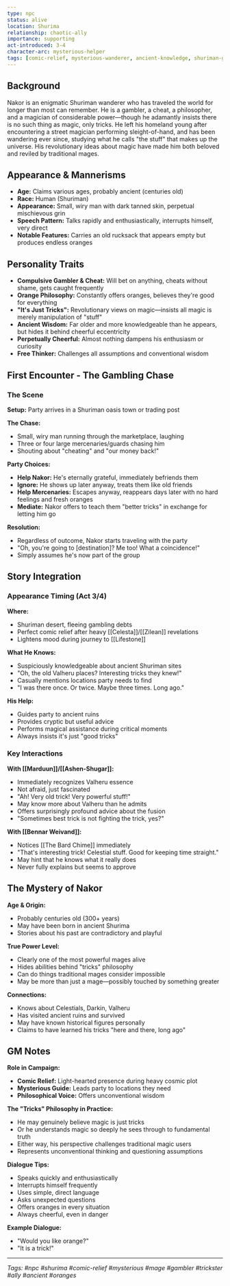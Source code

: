 ```yaml
---
type: npc
status: alive
location: Shurima
relationship: chaotic-ally
importance: supporting
act-introduced: 3-4
character-arc: mysterious-helper
tags: [comic-relief, mysterious-wanderer, ancient-knowledge, shuriman-guide, orange-philosophy, gambling-chaos, act3-focus, valheru-knowledge]
---
```

## Background

Nakor is an enigmatic Shuriman wanderer who has traveled the world for longer than most can remember. He is a gambler, a cheat, a philosopher, and a magician of considerable power—though he adamantly insists there is no such thing as magic, only tricks. He left his homeland young after encountering a street magician performing sleight-of-hand, and has been wandering ever since, studying what he calls "the stuff" that makes up the universe. His revolutionary ideas about magic have made him both beloved and reviled by traditional mages.

## Appearance & Mannerisms

- **Age:** Claims various ages, probably ancient (centuries old)
- **Race:** Human (Shuriman)
- **Appearance:** Small, wiry man with dark tanned skin, perpetual mischievous grin
- **Speech Pattern:** Talks rapidly and enthusiastically, interrupts himself, very direct
- **Notable Features:** Carries an old rucksack that appears empty but produces endless oranges

## Personality Traits

- **Compulsive Gambler & Cheat:** Will bet on anything, cheats without shame, gets caught frequently
- **Orange Philosophy:** Constantly offers oranges, believes they're good for everything
- **"It's Just Tricks":** Revolutionary views on magic—insists all magic is merely manipulation of "stuff"
- **Ancient Wisdom:** Far older and more knowledgeable than he appears, but hides it behind cheerful eccentricity
- **Perpetually Cheerful:** Almost nothing dampens his enthusiasm or curiosity
- **Free Thinker:** Challenges all assumptions and conventional wisdom

## First Encounter - The Gambling Chase

### The Scene

**Setup:** Party arrives in a Shuriman oasis town or trading post

**The Chase:**

- Small, wiry man running through the marketplace, laughing
- Three or four large mercenaries/guards chasing him
- Shouting about "cheating" and "our money back!"

**Party Choices:**

- **Help Nakor:** He's eternally grateful, immediately befriends them
- **Ignore:** He shows up later anyway, treats them like old friends
- **Help Mercenaries:** Escapes anyway, reappears days later with no hard feelings and fresh oranges
- **Mediate:** Nakor offers to teach them "better tricks" in exchange for letting him go

**Resolution:**

- Regardless of outcome, Nakor starts traveling with the party
- "Oh, you're going to [destination]? Me too! What a coincidence!"
- Simply assumes he's now part of the group

## Story Integration

### Appearance Timing (Act 3/4)

**Where:**

- Shuriman desert, fleeing gambling debts
- Perfect comic relief after heavy [[Celesta]]/[[Zilean]] revelations
- Lightens mood during journey to [[Lifestone]]

**What He Knows:**

- Suspiciously knowledgeable about ancient Shuriman sites
- "Oh, the old Valheru places? Interesting tricks they knew!"
- Casually mentions locations party needs to find
- "I was there once. Or twice. Maybe three times. Long ago."

**His Help:**

- Guides party to ancient ruins
- Provides cryptic but useful advice
- Performs magical assistance during critical moments
- Always insists it's just "good tricks"

### Key Interactions

**With [[Marduun]]/[[Ashen-Shugar]]:**

- Immediately recognizes Valheru essence
- Not afraid, just fascinated
- "Ah! Very old trick! Very powerful stuff!"
- May know more about Valheru than he admits
- Offers surprisingly profound advice about the fusion
- "Sometimes best trick is not fighting the trick, yes?"

**With [[Bennar Weivand]]:**

- Notices [[The Bard Chime]] immediately
- "That's interesting trick! Celestial stuff. Good for keeping time straight."
- May hint that he knows what it really does
- Never fully explains but seems to approve

## The Mystery of Nakor

**Age & Origin:**

- Probably centuries old (300+ years)
- May have been born in ancient Shurima
- Stories about his past are contradictory and playful

**True Power Level:**

- Clearly one of the most powerful mages alive
- Hides abilities behind "tricks" philosophy
- Can do things traditional mages consider impossible
- May be more than just a mage—possibly touched by something greater

**Connections:**

- Knows about Celestials, Darkin, Valheru
- Has visited ancient ruins and survived
- May have known historical figures personally
- Claims to have learned his tricks "here and there, long ago"

## GM Notes

**Role in Campaign:**

- **Comic Relief:** Light-hearted presence during heavy cosmic plot
- **Mysterious Guide:** Leads party to locations they need
- **Philosophical Voice:** Offers unconventional wisdom

**The "Tricks" Philosophy in Practice:**

- He may genuinely believe magic is just tricks
- Or he understands magic so deeply he sees through to fundamental truth
- Either way, his perspective challenges traditional magic users
- Represents unconventional thinking and questioning assumptions

**Dialogue Tips:**

- Speaks quickly and enthusiastically
- Interrupts himself frequently
- Uses simple, direct language
- Asks unexpected questions
- Offers oranges in every situation
- Always cheerful, even in danger

**Example Dialogue:**

- "Would you like orange?"
- "It is a trick!"

---

_Tags: #npc #shurima #comic-relief #mysterious #mage #gambler #trickster #ally #ancient #oranges_